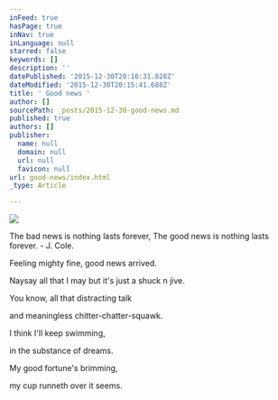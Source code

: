 ```yaml
---
inFeed: true
hasPage: true
inNav: true
inLanguage: null
starred: false
keywords: []
description: ''
datePublished: '2015-12-30T20:16:31.828Z'
dateModified: '2015-12-30T20:15:41.688Z'
title: ' Good news '
author: []
sourcePath: _posts/2015-12-30-good-news.md
published: true
authors: []
publisher:
  name: null
  domain: null
  url: null
  favicon: null
url: good-news/index.html
_type: Article

---
```

![](https://the-grid-user-content.s3-us-west-2.amazonaws.com/8e1e4206-6cf0-48c6-bb4b-48db04ecfb0f.jpg)

The bad news is nothing lasts forever,
The good news is nothing lasts forever. - J. Cole.

Feeling mighty fine,
good news arrived. 

Naysay all that I may 
but it's just a shuck n jive. 

You know, all that
distracting talk 

and meaningless
chitter-chatter-squawk. 

I think I'll keep swimming, 

in the substance of dreams.

My good fortune's brimming, 

my cup runneth over it seems.